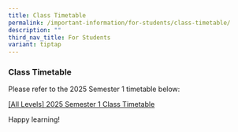 ```yaml
---
title: Class Timetable
permalink: /important-information/for-students/class-timetable/
description: ""
third_nav_title: For Students
variant: tiptap
---
```

<h3><strong>Class Timetable</strong></h3>
<p>Please refer to the 2025 Semester 1 timetable below:</p>
<p><a href="/files/Timetable/2025_Sem1_Class_Timetable.pdf" rel="noopener noreferrer nofollow" target="_blank">[All Levels] 2025 Semester 1 Class Timetable</a>
</p>
<p>Happy learning!</p>